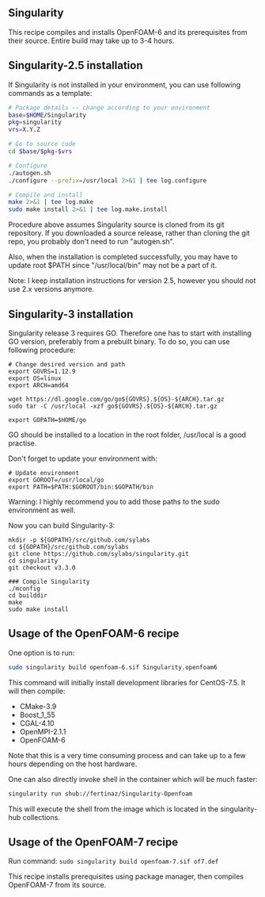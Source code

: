 ## Singularity
This recipe compiles and installs OpenFOAM-6 and its prerequisites from their source.
Entire build may take up to 3-4 hours.

## Singularity-2.5 installation
If Singularity is not installed in your environment, you can use following commands as a template:
```bash
# Package details -- change according to your environment
base=$HOME/Singularity
pkg=singularity
vrs=X.Y.Z

# Go to source code
cd $base/$pkg-$vrs

# Configure
./autogen.sh
./configure --prefix=/usr/local 2>&1 | tee log.configure

# Compile and install 
make 2>&1 | tee log.make
sudo make install 2>&1 | tee log.make.install
```
Procedure above assumes Singularity source is cloned from its git repository. If you downloaded a source release, rather than cloning the git repo, you probably don't need to run "autogen.sh".

Also, when the installation is completed successfully, you may have to update root $PATH since "/usr/local/bin" may not be a part of it.

Note: I keep installation instructions for version 2.5, however you should not use 2.x versions anymore. 

## Singularity-3 installation
Singularity release 3 requires GO. Therefore one has to start with installing GO version, 
preferably from a prebuilt binary. To do so, you can use following procedure:
```
# Change desired version and path
export GOVRS=1.12.9
export OS=linux 
export ARCH=amd64 

wget https://dl.google.com/go/go${GOVRS}.${OS}-${ARCH}.tar.gz
sudo tar -C /usr/local -xzf go${GOVRS}.${OS}-${ARCH}.tar.gz

export GOPATH=$HOME/go
```
GO should be installed to a location in the root folder, /usr/local is a good practise.

Don't forget to update your environment with:
```
# Update environment
export GOROOT=/usr/local/go
export PATH=$PATH:$GOROOT/bin:$GOPATH/bin
```
Warning: I highly recommend you to add those paths to the sudo environment as well. 

Now you can build Singularity-3:
```
mkdir -p ${GOPATH}/src/github.com/sylabs
cd ${GOPATH}/src/github.com/sylabs
git clone https://github.com/sylabs/singularity.git
cd singularity
git checkout v3.3.0

### Compile Singularity
./mconfig
cd builddir
make
sudo make install
```

## Usage of the OpenFOAM-6 recipe
One option is to run:
```bash
sudo singularity build openfoam-6.sif Singularity.openfoam6
```
This command will initially install development libraries for CentOS-7.5. 
It will then compile:
* CMake-3.9
* Boost_1_55
* CGAL-4.10
* OpenMPI-2.1.1
* OpenFOAM-6

Note that this is a very time consuming process and can take up to a few hours depending on the host hardware.

One can also directly invoke shell in the container which will be much faster:
```bash
singularity run shub://fertinaz/Singularity-Openfoam
```
This will execute the shell from the image which is located in the singularity-hub collections.

## Usage of the OpenFOAM-7 recipe
Run command: 
``` sudo singularity build openfoam-7.sif of7.def ```

This recipe installs prerequisites using package manager, then compiles OpenFOAM-7 from its source.
